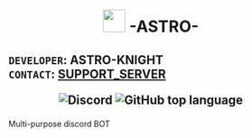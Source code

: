 # <p align="center"><img src="https://cdn.discordapp.com/attachments/799322908836757525/882594453003579442/bk.png" width="40" height="40" /> **-ASTRO-**</p>
## `DEVELOPER`: ASTRO-KNIGHT <br> `CONTACT`: [SUPPORT_SERVER](https://discord.gg/9PcPNXXTJJ)<br><p align="center">![Discord](https://img.shields.io/discord/876368021462069329?label=Discord&logo=discord&logoColor=%20%237289d9&style=social) ![GitHub top language](https://img.shields.io/github/languages/top/Darknight7125/ASTRO?color=%23f0db4f&label=Javascript&logo=javascript)</p>
Multi-purpose discord BOT